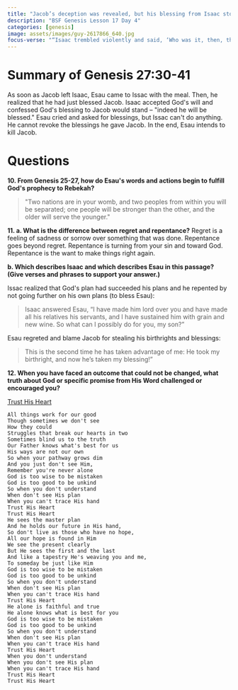 ```yaml
---
title: "Jacob’s deception was revealed, but his blessing from Isaac stood despite Esau’s demands"
description: "BSF Genesis Lesson 17 Day 4"
categories: [genesis]
image: assets/images/guy-2617866_640.jpg
focus-verse: "“Isaac trembled violently and said, ‘Who was it, then, that hunted game and brought it to me? I ate it just before you came, and I blessed him—and indeed he will be blessed!’ ” – Genesis 27:33"
---
```


# Summary of Genesis 27:30-41

As soon as Jacob left Isaac, Esau came to Issac with the meal. Then, he realized that he had just blessed Jacob. Isaac accepted God's will and confessed God's blessing to Jacob would stand – "indeed he will be blessed." Esau cried and asked for blessings, but Issac can't do anything. He cannot revoke the blessings he gave Jacob. In the end, Esau intends to kill Jacob.

# Questions

**10. From Genesis 25-27, how do Esau's words and actions begin to fulfill God's prophecy to Rebekah?** 

> "Two nations are in your womb, and two peoples from within you will be separated; one people will be stronger than the other, and the older will serve the younger."

**11. a. What is the difference between regret and repentance?** Regret is a feeling of sadness or sorrow over something that was done. Repentance goes beyond regret. Repentance is turning from your sin and toward God. Repentance is the want to make things right again.

**b. Which describes Isaac and which describes Esau in this passage? (Give verses and phrases to support your answer.)**

Issac realized that God's plan had succeeded his plans and he repented by not going further on his own plans (to bless Esau):

> Isaac answered Esau, “I have made him lord over you and have made all his relatives his servants, and I have sustained him with grain and new wine. So what can I possibly do for you, my son?”

Esau regreted and blame Jacob for stealing his birthrights and blessings:

> This is the second time he has taken advantage of me: He took my birthright, and now he’s taken my blessing!”

**12. When you have faced an outcome that could not be changed, what truth about God or specific promise from His Word challenged or encouraged you?** 

[Trust His Heart](https://www.youtube.com/watch?v=XWk8DRwDYDc)
```
All things work for our good
Though sometimes we don't see
How they could
Struggles that break our hearts in two
Sometimes blind us to the truth
Our Father knows what's best for us
His ways are not our own
So when your pathway grows dim
And you just don't see Him,
Remember you're never alone
God is too wise to be mistaken
God is too good to be unkind
So when you don't understand
When don't see His plan
When you can't trace His hand
Trust His Heart
Trust His Heart
He sees the master plan
And he holds our future in His hand,
So don't live as those who have no hope,
All our hope is found in Him
We see the present clearly
But He sees the first and the last
And like a tapestry He's weaving you and me,
To someday be just like Him
God is too wise to be mistaken
God is too good to be unkind
So when you don't understand
When don't see His plan
When you can't trace His hand
Trust His Heart
He alone is faithful and true
He alone knows what is best for you
God is too wise to be mistaken
God is too good to be unkind
So when you don't understand
When don't see His plan
When you can't trace His hand
Trust His Heart
When you don't understand
When you don't see His plan
When you can't trace His hand
Trust His Heart
Trust His Heart
```